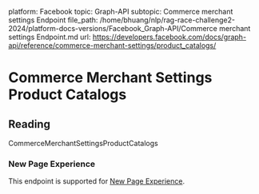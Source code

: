 platform: Facebook
topic: Graph-API
subtopic: Commerce merchant settings Endpoint
file_path: /home/bhuang/nlp/rag-race-challenge2-2024/platform-docs-versions/Facebook_Graph-API/Commerce merchant settings Endpoint.md
url: https://developers.facebook.com/docs/graph-api/reference/commerce-merchant-settings/product_catalogs/

# Commerce Merchant Settings Product Catalogs

## Reading

CommerceMerchantSettingsProductCatalogs

### New Page Experience

This endpoint is supported for [New Page Experience](https://developers.facebook.com/docs/pages/new-pages-experience/).